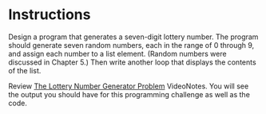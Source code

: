 # Instructions  

Design a program that generates a seven-digit lottery number. The program should generate seven random numbers, each in the range of 0 through 9, and assign each number to a list element. (Random numbers were discussed in Chapter 5.) Then write another loop that displays the contents of the list.

Review [The Lottery Number Generator Problem](https://mediaplayer.pearsoncmg.com/assets/_video.true/Lottery_Number_Generator_Problem) VideoNotes. You will see the output you should have for this programming challenge as well as the code.